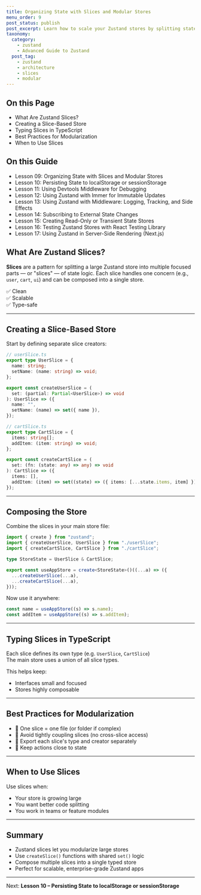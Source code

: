 ```yaml
---
title: Organizing State with Slices and Modular Stores
menu_order: 9
post_status: publish
post_excerpt: Learn how to scale your Zustand stores by splitting state logic into modular, composable slices.
taxonomy:
  category:
    - zustand
    - Advanced Guide to Zustand
  post_tag:
    - zustand
    - architecture
    - slices
    - modular
---
```


<div class="toc" markdown="1">

<div class="otp" markdown="1">

## On this Page

- What Are Zustand Slices?
- Creating a Slice-Based Store
- Typing Slices in TypeScript
- Best Practices for Modularization
- When to Use Slices

</div>

<div class="otg" markdown="1">

## On this Guide

- Lesson 09: Organizing State with Slices and Modular Stores
- Lesson 10: Persisting State to localStorage or sessionStorage
- Lesson 11: Using Devtools Middleware for Debugging
- Lesson 12: Using Zustand with Immer for Immutable Updates
- Lesson 13: Using Zustand with Middleware: Logging, Tracking, and Side Effects
- Lesson 14: Subscribing to External State Changes
- Lesson 15: Creating Read-Only or Transient State Stores
- Lesson 16: Testing Zustand Stores with React Testing Library
- Lesson 17: Using Zustand in Server-Side Rendering (Next.js)

</div>

</div>

<div class="guru-main" markdown="1">

## What Are Zustand Slices?

**Slices** are a pattern for splitting a large Zustand store into multiple focused parts — or "slices" — of state logic. Each slice handles one concern (e.g., `user`, `cart`, `ui`) and can be composed into a single store.

✅ Clean  
✅ Scalable  
✅ Type-safe

---

## Creating a Slice-Based Store

Start by defining separate slice creators:

```ts
// userSlice.ts
export type UserSlice = {
  name: string;
  setName: (name: string) => void;
};

export const createUserSlice = (
  set: (partial: Partial<UserSlice>) => void
): UserSlice => ({
  name: "",
  setName: (name) => set({ name }),
});
```

```ts
// cartSlice.ts
export type CartSlice = {
  items: string[];
  addItem: (item: string) => void;
};

export const createCartSlice = (
  set: (fn: (state: any) => any) => void
): CartSlice => ({
  items: [],
  addItem: (item) => set((state) => ({ items: [...state.items, item] })),
});
```

---

## Composing the Store

Combine the slices in your main store file:

```ts
import { create } from "zustand";
import { createUserSlice, UserSlice } from "./userSlice";
import { createCartSlice, CartSlice } from "./cartSlice";

type StoreState = UserSlice & CartSlice;

export const useAppStore = create<StoreState>()((...a) => ({
  ...createUserSlice(...a),
  ...createCartSlice(...a),
}));
```

Now use it anywhere:

```ts
const name = useAppStore((s) => s.name);
const addItem = useAppStore((s) => s.addItem);
```

---

## Typing Slices in TypeScript

Each slice defines its own type (e.g. `UserSlice`, `CartSlice`)  
The main store uses a union of all slice types.

This helps keep:

- Interfaces small and focused
- Stores highly composable

---

## Best Practices for Modularization

- 🔹 One slice = one file (or folder if complex)
- 🔹 Avoid tightly coupling slices (no cross-slice access)
- 🔹 Export each slice's type and creator separately
- 🔹 Keep actions close to state

---

## When to Use Slices

Use slices when:

- Your store is growing large
- You want better code splitting
- You work in teams or feature modules

---

## Summary

- Zustand slices let you modularize large stores
- Use `createSlice()` functions with shared `set()` logic
- Compose multiple slices into a single typed store
- Perfect for scalable, enterprise-grade Zustand apps

---

Next: **Lesson 10 – Persisting State to localStorage or sessionStorage**

</div>
